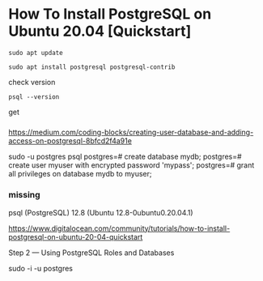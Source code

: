 # How To Install PostgreSQL on Ubuntu 20.04 [Quickstart]

```
sudo apt update
```
```
sudo apt install postgresql postgresql-contrib
```


check version
```shell
psql --version
```
get 

##### 
https://medium.com/coding-blocks/creating-user-database-and-adding-access-on-postgresql-8bfcd2f4a91e

sudo -u postgres psql
postgres=# create database mydb;
postgres=# create user myuser with encrypted password 'mypass';
postgres=# grant all privileges on database mydb to myuser;




### missing 

psql (PostgreSQL) 12.8 (Ubuntu 12.8-0ubuntu0.20.04.1)

https://www.digitalocean.com/community/tutorials/how-to-install-postgresql-on-ubuntu-20-04-quickstart

Step 2 — Using PostgreSQL Roles and Databases

sudo -i -u postgres
